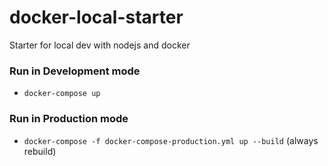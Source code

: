 
# docker-local-starter
Starter for local dev with nodejs and docker

### Run in Development mode
- `docker-compose up`

### Run in Production mode
- `docker-compose -f docker-compose-production.yml up --build` (always rebuild)
